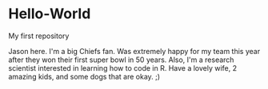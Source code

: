 # Hello-World
My first repository

Jason here.  I'm a big Chiefs fan.  Was extremely happy for my team this year after they won their first super bowl in 50 years.  Also, I'm a research scientist interested in learning how to code in R.  Have a lovely wife, 2 amazing kids, and some dogs that are okay.  ;)

